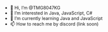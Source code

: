 - 👋 Hi, I’m @TMG8047KG
- 👀 I’m interested in Java, JavaScript, C#
- 🌱 I’m currently learning Java and JavaScript
- 📫 How to reach me by discord (link soon)

<!---
TMG8047KG/TMG8047KG is a ✨ special ✨ repository because its `README.md` (this file) appears on your GitHub profile.
You can click the Preview link to take a look at your changes.
--->
